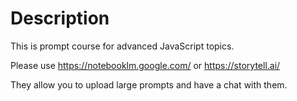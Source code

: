 # Description

This is prompt course for advanced JavaScript topics.

Please use https://notebooklm.google.com/ or https://storytell.ai/

They allow you to upload large prompts and have a chat with them.
